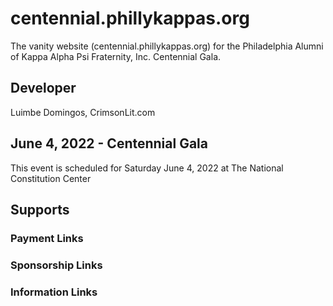 # centennial.phillykappas.org
The vanity website (centennial.phillykappas.org) for the Philadelphia Alumni of Kappa Alpha Psi Fraternity, Inc. Centennial Gala.

## Developer
Luimbe Domingos, CrimsonLit.com

## June 4, 2022 - Centennial Gala
This event is scheduled for Saturday June 4, 2022 at The National Constitution Center

## Supports

### Payment Links

### Sponsorship Links

### Information Links